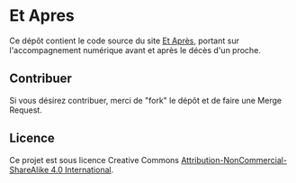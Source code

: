 # Et Apres

Ce dépôt contient le code source du site [Et Après](https://et-apres.pygillier.me), portant sur l'accompagnement numérique avant et après le décès d'un proche.

## Contribuer

Si vous désirez contribuer, merci de "fork" le dépôt et de faire une Merge Request. 

## Licence

Ce projet est sous licence Creative Commons [Attribution-NonCommercial-ShareAlike 4.0 International](LICENSE.txt). 

